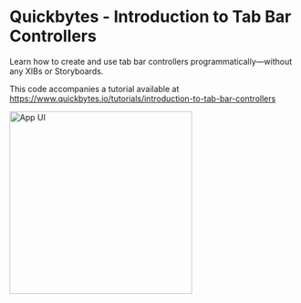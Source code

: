 # Quickbytes - Introduction to Tab Bar Controllers

Learn how to create and use tab bar controllers programmatically—without any XIBs or Storyboards.

This code accompanies a tutorial available at https://www.quickbytes.io/tutorials/introduction-to-tab-bar-controllers

<img alt="App UI" width="320" src="https://s3.amazonaws.com/assets.quickbytes.io/uploads/tutorial_image/image/17/medium_Simulator_Screen_Shot_-_iPhone_SE_-_2018-01-24_at_10.14.29.png" />